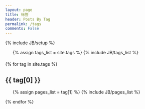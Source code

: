 ```yaml
---
layout: page
title: 标签
header: Posts By Tag
permalink: /tags
comments: False
---
```

{% include JB/setup %}

<ul class="tag-box inline" style="margin-bottom: 20px;">
  {% assign tags_list = site.tags %}
  {% include JB/tags_list %}
</ul>

{% for tag in site.tags %} 
<h2 id="{{ tag[0] }}-ref">{{ tag[0] }}</h2>
<ul>
  {% assign pages_list = tag[1] %}
  {% include JB/pages_list %}
</ul>
{% endfor %}
